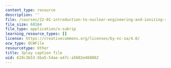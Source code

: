 ```yaml
---
content_type: resource
description: ''
file: /courses/22-01-introduction-to-nuclear-engineering-and-ionizing-radiation-fall-2016/628c3b535ba554aea47ca5602e468062_RCSCg40NgD4.vtt
file_size: 68164
file_type: application/x-subrip
learning_resource_types: []
license: https://creativecommons.org/licenses/by-nc-sa/4.0/
ocw_type: OCWFile
resourcetype: Other
title: 3play caption file
uid: 628c3b53-5ba5-54ae-a47c-a5602e468062
---
```

